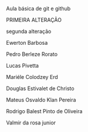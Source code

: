 Aula básica de git e github

PRIMEIRA ALTERAÇÃO

segunda alteração

Ewerton Barbosa

Pedro Berleze Rorato

Lucas Pivetta

Mariéle Colodzey Erd

Douglas Estivalet de Christo

Mateus Osvaldo Klan Pereira

Rodrigo Balest Pinto de Oliveira

Valmir da rosa junior
